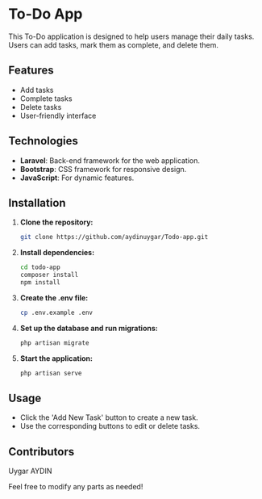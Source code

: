 # To-Do App

This To-Do application is designed to help users manage their daily tasks. Users can add tasks, mark them as complete, and delete them.

## Features

- Add tasks
- Complete tasks
- Delete tasks
- User-friendly interface

## Technologies

- **Laravel**: Back-end framework for the web application.
- **Bootstrap**: CSS framework for responsive design.
- **JavaScript**: For dynamic features.

## Installation

1. **Clone the repository:**
   ```bash
   git clone https://github.com/aydinuygar/Todo-app.git
2. **Install dependencies:**
   ```bash
   cd todo-app
   composer install
   npm install
3. **Create the .env file:**
   ```bash
   cp .env.example .env
4. **Set up the database and run migrations:**
   ```bash
   php artisan migrate
5. **Start the application:**
   ```bash
   php artisan serve

## Usage
- Click the 'Add New Task' button to create a new task.
- Use the corresponding buttons to edit or delete tasks.
  
## Contributors
 Uygar AYDIN


Feel free to modify any parts as needed!

  
